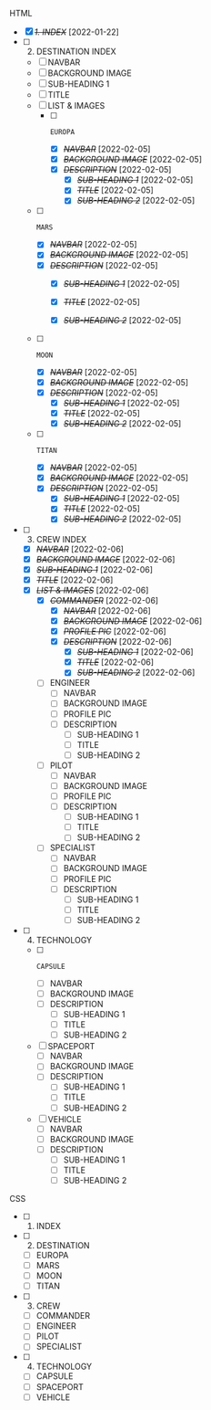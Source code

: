 
HTML
* [X] ~~*1. INDEX*~~ [2022-01-22]
* [ ] 2. DESTINATION INDEX
    * [ ] NAVBAR
    * [ ] BACKGROUND IMAGE
    * [ ] SUB-HEADING 1
    * [ ] TITLE
    * [ ] LIST & IMAGES
        * [ ]     EUROPA
            * [X] ~~*NAVBAR*~~ [2022-02-05]
            * [X] ~~*BACKGROUND IMAGE*~~ [2022-02-05]
            * [X] ~~*DESCRIPTION*~~ [2022-02-05]
                * [X] ~~*SUB-HEADING 1*~~ [2022-02-05]
                * [X] ~~*TITLE*~~ [2022-02-05]
                * [X] ~~*SUB-HEADING 2*~~ [2022-02-05]

    * [ ]     MARS
        * [X] ~~*NAVBAR*~~ [2022-02-05]
        * [X] ~~*BACKGROUND IMAGE*~~ [2022-02-05]
        * [X] ~~*DESCRIPTION*~~ [2022-02-05]
            * [X] ~~*SUB-HEADING 1*~~ [2022-02-05]
            * [X] ~~*TITLE*~~ [2022-02-05]
            * [X] ~~*SUB-HEADING 2*~~ [2022-02-05]
        

    * [ ]     MOON
        * [X] ~~*NAVBAR*~~ [2022-02-05]
        * [X] ~~*BACKGROUND IMAGE*~~ [2022-02-05]
        * [X] ~~*DESCRIPTION*~~ [2022-02-05]
            * [X] ~~*SUB-HEADING 1*~~ [2022-02-05]
            * [X] ~~*TITLE*~~ [2022-02-05]
            * [X] ~~*SUB-HEADING 2*~~ [2022-02-05]
 
    * [ ]     TITAN
        * [X] ~~*NAVBAR*~~ [2022-02-05]
        * [X] ~~*BACKGROUND IMAGE*~~ [2022-02-05]
        * [X] ~~*DESCRIPTION*~~ [2022-02-05]
            * [X] ~~*SUB-HEADING 1*~~ [2022-02-05]
            * [X] ~~*TITLE*~~ [2022-02-05]
            * [X] ~~*SUB-HEADING 2*~~ [2022-02-05]
 
* [ ] 3. CREW INDEX
    * [X] ~~*NAVBAR*~~ [2022-02-06]
    * [X] ~~*BACKGROUND IMAGE*~~ [2022-02-06]
    * [X] ~~*SUB-HEADING 1*~~ [2022-02-06]
    * [X] ~~*TITLE*~~ [2022-02-06]
    * [X] ~~*LIST & IMAGES*~~ [2022-02-06]
        * [X] ~~*COMMANDER*~~ [2022-02-06]
            * [X] ~~*NAVBAR*~~ [2022-02-06]
            * [X] ~~*BACKGROUND IMAGE*~~ [2022-02-06]
            * [X] ~~*PROFILE PIC*~~ [2022-02-06]
            * [X] ~~*DESCRIPTION*~~ [2022-02-06]
                * [X] ~~*SUB-HEADING 1*~~ [2022-02-06]
                * [X] ~~*TITLE*~~ [2022-02-06]
                * [X] ~~*SUB-HEADING 2*~~ [2022-02-06]

        * [ ] ENGINEER
            * [ ] NAVBAR
            * [ ] BACKGROUND IMAGE
            * [ ] PROFILE PIC
            * [ ] DESCRIPTION
                * [ ] SUB-HEADING 1
                * [ ] TITLE
                * [ ] SUB-HEADING 2
                
        * [ ] PILOT
            * [ ] NAVBAR
            * [ ] BACKGROUND IMAGE
            * [ ] PROFILE PIC
            * [ ] DESCRIPTION
                * [ ] SUB-HEADING 1
                * [ ] TITLE
                * [ ] SUB-HEADING 2
                
        * [ ] SPECIALIST
            * [ ] NAVBAR
            * [ ] BACKGROUND IMAGE
            * [ ] PROFILE PIC
            * [ ] DESCRIPTION
                * [ ] SUB-HEADING 1
                * [ ] TITLE
                * [ ] SUB-HEADING 2
            
* [ ] 4. TECHNOLOGY
    * [ ]     CAPSULE
        * [ ] NAVBAR
        * [ ] BACKGROUND IMAGE
        * [ ] DESCRIPTION
            * [ ] SUB-HEADING 1
            * [ ] TITLE
            * [ ] SUB-HEADING 2
            
    * [ ] SPACEPORT
        * [ ] NAVBAR
        * [ ] BACKGROUND IMAGE
        * [ ] DESCRIPTION
            * [ ] SUB-HEADING 1
            * [ ] TITLE
            * [ ] SUB-HEADING 2
            
    * [ ] VEHICLE
        * [ ] NAVBAR
        * [ ] BACKGROUND IMAGE
        * [ ] DESCRIPTION
            * [ ] SUB-HEADING 1
            * [ ] TITLE
            * [ ] SUB-HEADING 2

CSS
* [ ] 1. INDEX
* [ ] 2. DESTINATION
    * [ ] EUROPA
    * [ ] MARS
    * [ ] MOON
    * [ ] TITAN
* [ ] 3.  CREW
    * [ ] COMMANDER
    * [ ] ENGINEER
    * [ ] PILOT
    * [ ] SPECIALIST
* [ ] 4.  TECHNOLOGY
    * [ ] CAPSULE
    * [ ] SPACEPORT
    * [ ] VEHICLE
